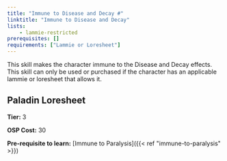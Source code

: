 ```yaml
---
title: "Immune to Disease and Decay #"
linktitle: "Immune to Disease and Decay"
lists:
    - lammie-restricted
prerequisites: []
requirements: ["Lammie or Loresheet"]
---
```

This skill makes the character immune to the Disease and Decay effects. This skill can only be used or purchased if the character has an applicable lammie or loresheet that allows it.


## Paladin Loresheet

**Tier:** 3

**OSP Cost:** 30

**Pre-requisite to learn:** [Immune to Paralysis]({{< ref "immune-to-paralysis" >}})